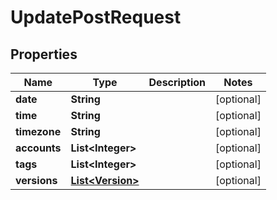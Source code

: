 

# UpdatePostRequest


## Properties

| Name | Type | Description | Notes |
|------------ | ------------- | ------------- | -------------|
|**date** | **String** |  |  [optional] |
|**time** | **String** |  |  [optional] |
|**timezone** | **String** |  |  [optional] |
|**accounts** | **List&lt;Integer&gt;** |  |  [optional] |
|**tags** | **List&lt;Integer&gt;** |  |  [optional] |
|**versions** | [**List&lt;Version&gt;**](Version.md) |  |  [optional] |



